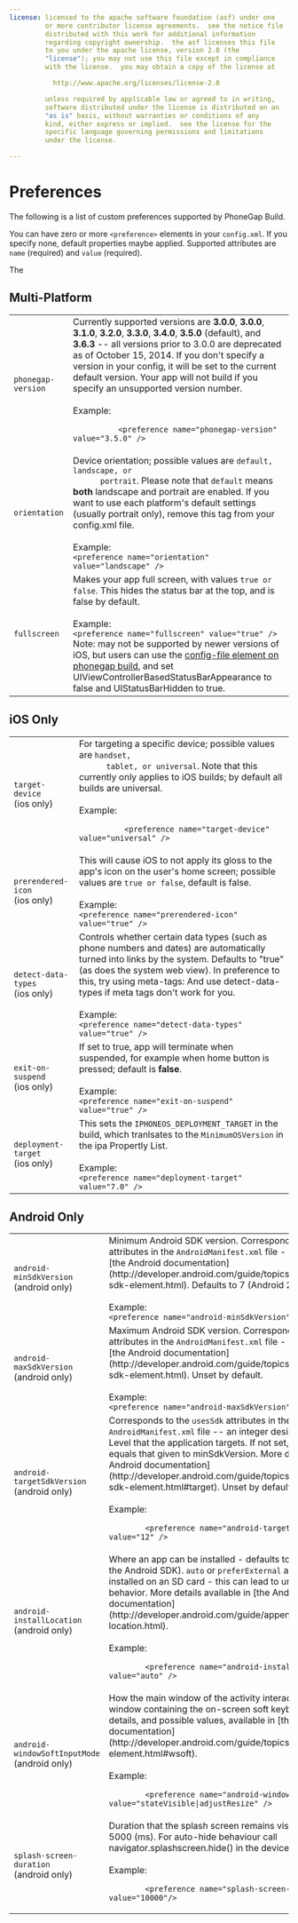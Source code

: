 ```yaml
---
license: licensed to the apache software foundation (asf) under one
         or more contributor license agreements.  see the notice file
         distributed with this work for additional information
         regarding copyright ownership.  the asf licenses this file
         to you under the apache license, version 2.0 (the
         "license"); you may not use this file except in compliance
         with the license.  you may obtain a copy of the license at

           http://www.apache.org/licenses/license-2.0

         unless required by applicable law or agreed to in writing,
         software distributed under the license is distributed on an
         "as is" basis, without warranties or conditions of any
         kind, either express or implied.  see the license for the
         specific language governing permissions and limitations
         under the license.

---
```


# Preferences

The following is a list of custom preferences supported by PhoneGap Build.

You can have zero or more `<preference>` elements in your `config.xml`. If you specify none, default properties maybe applied. Supported attributes are `name` (required) and `value` (required).

The 

## Multi-Platform

<table class="table">

  <tr>
    <td><code>phonegap-version</code></td>
    <td>
      Currently supported versions are <b>3.0.0</b>, <b>3.0.0</b>, <b>3.1.0</b>, <b>3.2.0</b>, <b>3.3.0</b>, <b>3.4.0</b>, <b>3.5.0</b> (default), and <b>3.6.3</b> -- all versions prior 
      to 3.0.0 are deprecated as of October 15, 2014. If you don't 
      specify a version in your config, it will be set
      to the current default version. Your app will not build if you specify
      an unsupported version number.
      <br/><br/>
      Example: 
      <br/>
      <code>
          &lt;preference name="phonegap-version" value="3.5.0" /&gt;
      </code>
    </td>
  </tr>

  <tr>
    <td><code>orientation</code></td>
    <td>
      Device orientation; possible values are <code>default, landscape, or
      portrait</code>. Please note that <code>default</code> means <b>both</b>
      landscape and portrait are enabled. If you want to use each platform's
      default settings (usually portrait only), remove this tag from your
      config.xml file.
      <br/><br/>
      Example:
      <br/>
      <code>&lt;preference name="orientation" value="landscape" /&gt;</code>
  </tr>

  <tr>
    <td><code>fullscreen</code></td>
    <td>
      Makes your app full screen, with values <code>true or false</code>. This
      hides the status bar at the top, and is false by default.
      <br/><br/>
      Example:
      <br/>
      <code>&lt;preference name="fullscreen" value="true" /&gt;</code>
      Note: may not be supported by newer versions of iOS, but users can use
      the <a href="http://phonegap.com/blog/2014/01/30/customizing-your-android-manifest-and-ios-property-list-on-phonegap-build/">config-file element on phonegap build</a>, and set UIViewControllerBasedStatusBarAppearance to false and UIStatusBarHidden to true.
  </tr>

</table>

## iOS Only

<table class="table">

  <tr>
    <td><code>target-device</code><br/>(ios only)</td>
    <td>
      For targeting a specific device; possible values are <code>handset,
      tablet, or universal</code>. Note that this currently only applies to iOS
      builds; by default all builds are universal.
      <br/><br/>
      Example:
      <br/>
      <code>
          &lt;preference name="target-device" value="universal" /&gt;
      </code>
    </td>
  </tr>

  <tr>
    <td><code>prerendered-icon</code><br/>(ios only)</td>
    <td>
      This will cause iOS to not apply its gloss to the app's icon on the user's
      home screen; possible values are <code>true or false</code>, default is
      false.
      <br/><br/>
      Example:
      <br/>
      <code>&lt;preference name="prerendered-icon" value="true" /&gt;</code>
    </td>
  </tr>

  <tr>
    <td><code>detect-data-types</code><br/>(ios only)</td>
    <td>
      Controls whether certain data types (such as phone numbers and dates) are
      automatically turned into links by the system. Defaults to "true" (as does
      the system web view). In preference to this, try using meta-tags:
      <meta name="format-detection" content="telephone=no">
      <meta name="format-detection" content="email=no">
      And use detect-data-types if meta tags don't work for you.
      <br/><br/>
      Example:
      <br/>
      <code>&lt;preference name="detect-data-types" value="true" /&gt;</code>
     </td>
  </tr>

  <tr>
    <td><code>exit-on-suspend</code><br/>(ios only)</td>
    <td>
      If set to true, app will terminate when suspended, for example when home
      button is pressed; default is <b>false</b>.
      <br/><br/>Example:
      <br/><code>&lt;preference name="exit-on-suspend" value="true" /&gt;</code>
    </td>
  </tr>

  <tr>
    <td><code>deployment-target</code><br/>(ios only)</td>
    <td>
      This sets the <code>IPHONEOS_DEPLOYMENT_TARGET</code> in the build, which tranlsates to the <code>MinimumOSVersion</code> in the ipa Propertly List.
      <br/><br/>Example:
      <br/><code>&lt;preference name="deployment-target" value="7.0" /&gt;</code>
    </td>
  </tr>

</table>

## Android Only

<table class="table">

  <tr>
    <td><code>android-minSdkVersion</code><br/>(android only)</td>
    <td>
       Minimum Android SDK version. Corresponds to the <code>usesSdk</code> attributes in
       the <code>AndroidManifest.xml</code> file - more details are in
       [the Android documentation](http://developer.android.com/guide/topics/manifest/uses-sdk-element.html). Defaults to 7 (Android 2.1).
      <br/><br/>
      Example:
      <br/>
      <code>&lt;preference name="android-minSdkVersion" value="10" /&gt;</code>
    </td>
  </tr>

  <tr>
    <td><code>android-maxSdkVersion</code><br/>(android only)</td>
    <td>
       Maximum Android SDK version. Corresponds to the <code>usesSdk</code> attributes
       in the <code>AndroidManifest.xml</code> file - more details are in
       [the Android documentation](http://developer.android.com/guide/topics/manifest/uses-sdk-element.html). Unset by default.
      <br/><br/>
      Example:
      <br/>
      <code>&lt;preference name="android-maxSdkVersion" value="15" /&gt;</code>
    </td>
  </tr>

  <tr>
    <td><code>android-targetSdkVersion</code><br/>(android only)</td>
    <td>
      Corresponds to the <code>usesSdk</code> attributes in the <code>AndroidManifest.xml</code>
      file -- an integer designating the API Level that the application
      targets. If not set, the default value equals that given to
      minSdkVersion. More details are in
      [the Android documentation](http://developer.android.com/guide/topics/manifest/uses-sdk-element.html#target). Unset by default.
      <br/><br/>
      Example:
      <br/>
      <code>
        &lt;preference name="android-targetSdkVersion" value="12" /&gt;
      </code>
    </td>
  </tr>

  <tr>
    <td><code>android-installLocation</code><br/>(android only)</td>
    <td>
      Where an app can be installed - defaults to <code>internalOnly</code>
      (as the Android SDK). <code>auto</code> or <code>preferExternal</code>
      allow the app to be installed on an SD card - this can lead to unexpected
      behavior. More details available in
      [the Android documentation](http://developer.android.com/guide/appendix/install-location.html).
      <br/><br/>
      Example:
      <br/>
      <code>
        &lt;preference name="android-installLocation" value="auto" /&gt;
      </code>
    </td>
  </tr>

  <tr>
    <td><code>android-windowSoftInputMode</code><br/>(android only)</td>
    <td>
      How the main window of the activity interacts with the window containing
      the on-screen soft keyboard. More details, and possible values, available
      in [the Android documentation](http://developer.android.com/guide/topics/manifest/activity-element.html#wsoft).
      <br/><br/>
      Example:
      <br/>
      <code>
        &lt;preference name="android-windowSoftInputMode" value="stateVisible|adjustResize" /&gt;
      </code>
    </td>
  </tr>

  <tr>
    <td><code>splash-screen-duration</code><br/>(android only)</td>
    <td>
      Duration that the splash screen remains visible; defaults to 5000 (ms). For auto-hide behaviour call navigator.splashscreen.hide() in the deviceready callback.
      <br/><br/>
      Example:
      <br/>
      <code>
        &lt;preference name="splash-screen-duration" value="10000"/&gt;
      </code>
    </td>
  </tr>

</table>
